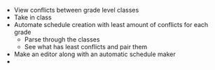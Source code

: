 * View conflicts between grade level classes
* Take in class
* Automate schedule creation with least amount of conflicts for each grade
    - Parse through the classes
    - See what has least conflicts and pair them
* Make an editor along with an automatic schedule maker
* 